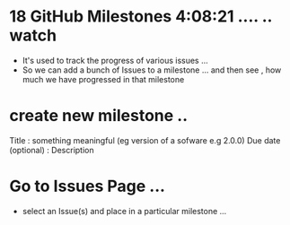 # 18 GitHub Milestones   4:08:21 .... .. watch

- It's used to track the progress of various issues ... 
- So we can add a bunch of Issues to a milestone ... and then see , how much we have progressed in that milestone 


# create new milestone ..
Title : something meaningful (eg version of a sofware e.g 2.0.0)
Due date (optional) : 
Description 
<confirm>


# Go to Issues Page ... 
- select an Issue(s) and place in a particular milestone ...



